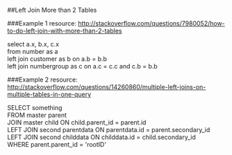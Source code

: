 ##Left Join More than 2 Tables

###Example 1
resource: http://stackoverflow.com/questions/7980052/how-to-do-left-join-with-more-than-2-tables

select a.x, b.x, c.x   
from number as a  
left join customer as b on a.b = b.b  
left join numbergroup as c on a.c = c.c and c.b = b.b  



###Example 2
resource: http://stackoverflow.com/questions/14260860/multiple-left-joins-on-multiple-tables-in-one-query  

SELECT something  
FROM   master      parent  
JOIN   master      child ON child.parent_id = parent.id  
LEFT   JOIN second parentdata ON parentdata.id = parent.secondary_id  
LEFT   JOIN second childdata ON childdata.id = child.secondary_id  
WHERE  parent.parent_id = 'rootID'  

